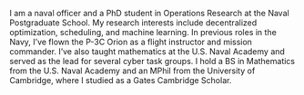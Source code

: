 I am a naval officer and a PhD student in Operations Research at the Naval Postgraduate School. My research interests include decentralized optimization, scheduling, and machine learning. In previous roles in the Navy, I’ve flown the P-3C Orion as a flight instructor and mission commander. I’ve also taught mathematics at the U.S. Naval Academy and served as the lead for several cyber task groups. I hold a BS in Mathematics from the U.S. Naval Academy and an MPhil from the University of Cambridge, where I studied as a Gates Cambridge Scholar.
